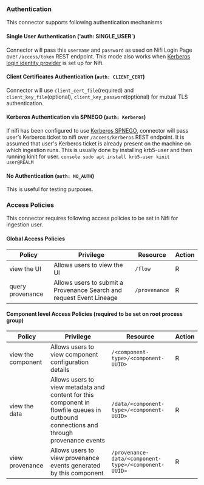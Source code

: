 ### Authentication

This connector supports following authentication mechanisms

#### Single User Authentication ('auth: SINGLE_USER`)
   Connector will pass this `username` and `password` as used on Nifi Login Page over `/access/token` REST endpoint. This mode also works when [Kerberos login identity provider](https://nifi.apache.org/docs/nifi-docs/html/administration-guide.html#Kerberos_login_identity_provider) is set up for Nifi.
#### Client Certificates Authentication (`auth: CLIENT_CERT`)
   Connector will use `client_cert_file`(required) and `client_key_file`(optional), `client_key_password`(optional) for mutual TLS authentication. 
#### Kerberos Authentication via SPNEGO (`auth: Kerberos`)
   If nifi has been configured to use [Kerberos SPNEGO](https://nifi.apache.org/docs/nifi-docs/html/administration-guide.html#Kerberos_service), connector will pass user’s Kerberos ticket to nifi over  `/access/kerberos` REST endpoint. It is assumed that user's Kerberos ticket is already present on the machine on which ingestion runs. This is usually done by installing krb5-user and then running kinit for user.
    ```console
    sudo apt install krb5-user
    kinit user@REALM
    ```
#### No Authentication (`auth: NO_AUTH`)
   This is useful for testing purposes.

### Access Policies

This connector requires following access policies to be set in Nifi for ingestion user.

#### Global Access Policies

|Policy|Privilege|Resource|Action|
| ---   | ---      | ---  | --- |
|view the UI|Allows users to view the UI|`/flow`|R|
|query provenance|Allows users to submit a Provenance Search and request Event Lineage|`/provenance`|R|

#### Component level Access Policies (required to be set on root process group)

|Policy|Privilege|Resource|Action|
| ---   | ---      | ---  | --- |
|view the component|Allows users to view component configuration details|`/<component-type>/<component-UUID>`|R|
|view the data|Allows users to view metadata and content for this component in flowfile queues in outbound connections and through provenance events|`/data/<component-type>/<component-UUID>`|R|
|view provenance|Allows users to view provenance events generated by this component|`/provenance-data/<component-type>/<component-UUID>`|R|
